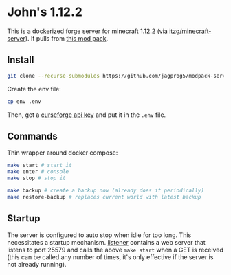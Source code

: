 # John's 1.12.2

This is a dockerized forge server for minecraft 1.12.2 (via [itzg/minecraft-server](https://hub.docker.com/r/itzg/minecraft-server/)). It pulls from [this mod pack](https://github.com/jagprog5/modpack-client).

## Install

```bash
git clone --recurse-submodules https://github.com/jagprog5/modpack-server
```

Create the env file:

```bash
cp env .env
```

Then, get a [curseforge api key](https://console.curseforge.com/) and put it in the `.env` file.

## Commands

Thin wrapper around docker compose:

```bash
make start # start it
make enter # console
make stop # stop it

make backup # create a backup now (already does it periodically)
make restore-backup # replaces current world with latest backup
```

## Startup

The server is configured to auto stop when idle for too long. This necessitates a startup mechanism. [listener](./listener) contains a web server that listens to port 25579 and calls the above `make start` when a GET is received (this can be called any number of times, it's only effective if the server is not already running).
